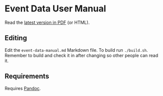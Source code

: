 # Event Data User Manual

Read the [latest version in PDF](https://github.com/CrossRef/event-data-user-manual/raw/master/build/event-data-manual.pdf) (or HTML). 

## Editing

Edit the `event-data-manual.md` Markdown file. To build run `./build.sh`. Remember to build and check it in after changing so other people can read it.



## Requirements

Requires [Pandoc](http://pandoc.org/installing.html). 